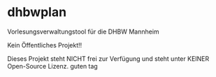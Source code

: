 # dhbwplan
Vorlesungsverwaltungstool für die DHBW Mannheim

Kein Öffentliches Projekt!! 

Dieses Projekt steht NICHT frei zur Verfügung und steht unter KEINER Open-Source Lizenz.
guten tag
